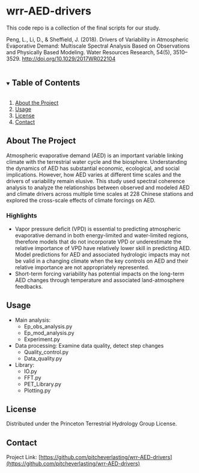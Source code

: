 # wrr-AED-drivers

This code repo is a collection of the final scripts for our study.

Peng, L., Li, D., &amp; Sheffield, J. (2018). Drivers of Variability in Atmospheric Evaporative Demand: Multiscale Spectral Analysis Based on Observations and Physically Based Modeling. Water Resources Research, 54(5), 3510–3529. http://doi.org/10.1029/2017WR022104

<!-- TABLE OF CONTENTS -->
<details open="open">
  <summary><h2 style="display: inline-block">Table of Contents</h2></summary>
  <ol>
    <li><a href="#about the project">About the Project</a></li>
    <li><a href="#usage">Usage</a></li>
    <li><a href="#license">License</a></li>
    <li><a href="#contact">Contact</a></li>
  </ol>
</details>

<!-- ABOUT THE PROJECT -->
## About The Project

Atmospheric evaporative demand (AED) is an important variable linking climate with the terrestrial water cycle and the biosphere. Understanding the dynamics of AED has substantial economic, ecological, and social implications. However, how AED varies at different time scales and the drivers of variability remain elusive. This study used spectral coherence analysis to analyze the relationships between observed and modeled AED and climate drivers across multiple time scales at 228 Chinese stations and explored the cross-scale effects of climate forcings on AED. 

### Highlights 

- Vapor pressure deficit (VPD) is essential to predicting atmospheric evaporative demand in both energy-limited and water-limited regions, therefore models that do not incorporate VPD or underestimate the relative importance of VPD have relatively lower skill in predicting AED. Model predictions for AED and associated hydrologic impacts may not be valid in a changing climate when the key controls on AED and their relative importance are not appropriately represented.
- Short-term forcing variability has potential impacts on the long-term AED changes through temperature and associated land-atmosphere feedbacks.


<!-- USAGE EXAMPLES -->
## Usage
* Main analysis: 
  * Ep_obs_analysis.py
  * Ep_mod_analysis.py
  * Experiment.py
* Data processing: Examine data quality, detect step changes
  * Quality_control.py
  * Data_quality.py
* Library:
  * IO.py
  * FFT.py
  * PET_Library.py
  * Plotting.py


<!-- LICENSE -->
## License
Distributed under the Princeton Terrestrial Hydrology Group License. 


<!-- CONTACT -->
## Contact
Project Link: [https://github.com/pitcheverlasting/wrr-AED-drivers](https://github.com/pitcheverlasting/wrr-AED-drivers)

